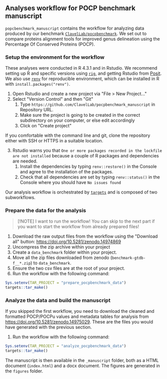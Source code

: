 ## Analyses workflow for POCP benchmark manuscript

`popcbenchmark_manuscript` contains the workflow for analyzing data produced by our benchmark [`ClavelLab/pocpbenchmark`](https://github.com/ClavelLab/pocpbenchmark). We set out to compare proteins alignment tools for improved genus delineation using the Percentage Of Conserved Proteins (POCP).


### Setup the environment for the workflow

These analyses were conducted in R 4.3.1 and in Rstudio. We recommend setting up R and specific versions using [`rig`](https://github.com/r-lib/rig#id-features), and getting Rstudio from [Posit](https://posit.co/download/rstudio-desktop/). We also use [`renv`](https://rstudio.github.io/renv) for reproducible environment, which can be installed in R with `install.packages("renv")`.


1. Open Rstudio and create a new project via "File > New Project..."
2. Select "Version Control" and then "Git"
	1. Type `https://github.com/ClavelLab/pocpbenchmark_manuscript` in Repository URL.
	2. Make sure the project is going to be created in the correct subdirectory on your computer, or else edit accordingly
	3. Click on "Create project"

If you comfortable with the command line and git, clone the repository either with SSH or HTTPS in a suitable location.

3. Rstudio warns you that `One or more packages recorded in the lockfile are not installed` because a couple of R packages and dependencies are needed.
	1. Install the dependencies by typing `renv::restore()` in the Console and agree to the installation of the packages.
	2. Check that all dependencies are set by typing `renv::status()` in the Console where you should have `No issues found`


Our analysis workflow is orchestrated by [`targets`](https://docs.ropensci.org/targets/) and is composed of two subworkflows.

### Prepare the data for the analysis

> [!NOTE] I want to run the workflow!
> You can skip to the next part if you want to start the workflow from already prepared files!


1. Download the raw output files from the workflow using the "Download all" button: <https://doi.org/10.5281/zenodo.14974869>
2. Uncompress the zip archive within your project
3. Create a `data_benchmark` folder within your project.
4. Move all the zip files downloaded from zenodo (`benchmark-gtdb-f__*.zip`) to `data_benchmark`.
5. Ensure the two csv files are at the root of your project.
6. Run the workflow with the following command:

```r
Sys.setenv(TAR_PROJECT = "prepare_pocpbenchmark_data")
targets::tar_make()
```

### Analyze the data and build the manuscript

If you skipped the first workflow, you need to download the cleaned and formatted POCP/POCPu values and metadata tables for analysis from <https://doi.org/10.5281/zenodo.14975029>. These are the files you would have generated with the previous section.

1. Run the workflow with the following command:

```r
Sys.setenv(TAR_PROJECT = "analyze_pocpbenchmark_data")
targets::tar_make()
```

The manuscript is then available in the `_manuscript` folder, both as a HTML document (`index.html`) and a docx document. The figures are generated in the `figures` folder.
